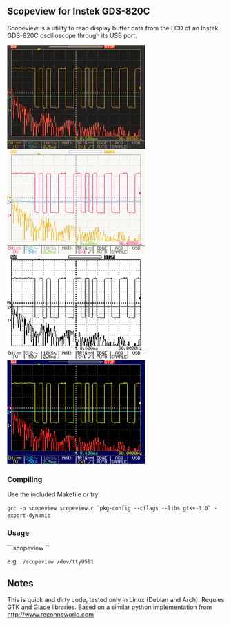 ## Scopeview for Instek GDS-820C

Scopeview is a utility to read display buffer data from the LCD of an Instek GDS-820C oscilloscope through its USB port.

<kbd>![](https://github.com/windsorschmidt/scopeview/raw/master/screenshot_dark.png)</kbd>
<kbd>![](https://github.com/windsorschmidt/scopeview/raw/master/screenshot_light.png)</kbd>
<kbd>![](https://github.com/windsorschmidt/scopeview/raw/master/screenshot_mono.png)</kbd>
<kbd>![](https://github.com/windsorschmidt/scopeview/raw/master/screenshot_orig.png)</kbd>

### Compiling

Use the included Makefile or try:

```gcc -o scopeview scopeview.c `pkg-config --cflags --libs gtk+-3.0` -export-dynamic```

### Usage

```scopeview <serial-device>``

e.g. ```./scopeview /dev/ttyUSB1```

## Notes

This is quick and dirty code, tested only in Linux (Debian and Arch). Requies GTK and Glade libraries. Based on a similar python implementation from http://www.reconnsworld.com
